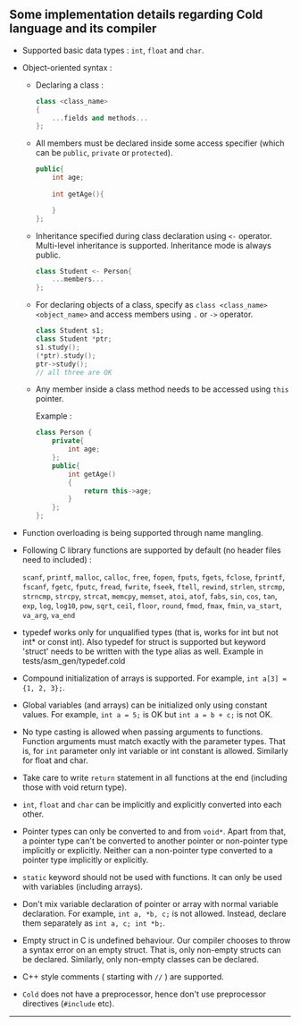 ## Some implementation details regarding Cold language and its compiler


- Supported basic data types : `int`, `float` and `char`.
- Object-oriented syntax :

    - Declaring a class :

        ```cpp
        class <class_name>
        {
            ...fields and methods...
        };
        ```

    - All members must be declared inside some access specifier (which can be `public`, `private` or `protected`).

        ```cpp
        public{
            int age;
            
            int getAge(){

            }
        };
        ```

    - Inheritance specified during class declaration using `<-` operator. Multi-level inheritance is supported. Inheritance mode is always public.

        ```cpp
        class Student <- Person{
            ...members...
        };
        ```

    - For declaring objects of a class, specify as `class <class_name> <object_name>` and access members using `.` or `->` operator.

        ```cpp
        class Student s1;
        class Student *ptr;
        s1.study();
        (*ptr).study();
        ptr->study();
        // all three are OK
        ```

    - Any member inside a class method needs to be accessed using `this` pointer. 

        Example :
        
        ```cpp
        class Person { 
            private{
                int age;
            }; 
            public{ 
                int getAge()  
                { 
                    return this->age;
                } 
            };
        }; 
        ```

- Function overloading is being supported through name mangling.
- Following C library functions are supported by default (no header files need to included) :

    `scanf`, `printf`, `malloc`, `calloc`, `free`, `fopen`, `fputs`, `fgets`, `fclose`, `fprintf`, `fscanf`, `fgetc`, `fputc`, `fread`, `fwrite`, `fseek`, `ftell`, `rewind`, `strlen`, `strcmp`, `strncmp`, `strcpy`, `strcat`, `memcpy`, `memset`, `atoi`, `atof`, `fabs`, `sin`, `cos`, `tan`, `exp`, `log`, `log10`, `pow`, `sqrt`, `ceil`, `floor`, `round`, `fmod`, `fmax`, `fmin`, `va_start`, `va_arg`, `va_end`

- typedef works only for unqualified types (that is, works for int but not int* or const int). Also typedef for struct is supported but keyword 'struct' needs to be written with the type alias as well. Example in tests/asm_gen/typedef.cold
- Compound initialization of arrays is supported. For example, `int a[3] = {1, 2, 3};`.
- Global variables (and arrays) can be initialized only using constant values. For example, `int a = 5;` is OK but `int a = b + c;` is not OK.
- No type casting is allowed when passing arguments to functions. Function arguments must match exactly with the parameter types. That is, for `int` parameter only int variable or int constant is allowed. Similarly for float and char.
- Take care to write `return` statement in all functions at the end (including those with void return type).
- `int`, `float` and `char` can be implicitly and explicitly converted into each other.
- Pointer types can only be converted to and from `void*`. Apart from that, a pointer type can't be converted to another pointer or non-pointer type implicitly or explicitly. Neither can a non-pointer type converted to a pointer type implicitly or explicitly.
- `static` keyword should not be used with functions. It can only be used with variables (including arrays).
- Don't mix variable declaration of pointer or array with normal variable declaration. For example, `int a, *b, c;` is not allowed. Instead, declare them separately as `int a, c; int *b;`.
- Empty struct in C is undefined behaviour. Our compiler chooses to throw a syntax error on an empty struct. That is, only non-empty structs can be declared. Similarly, only non-empty classes can be declared.
- C++ style comments ( starting with `//` ) are supported.
- `Cold` does not have a preprocessor, hence don't use preprocessor directives (`#include` etc).

----
